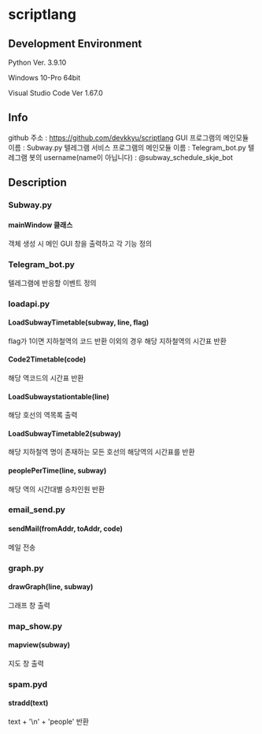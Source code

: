 # scriptlang

## Development Environment
Python Ver. 3.9.10

Windows 10-Pro 64bit

Visual Studio Code Ver 1.67.0

## Info
github 주소 : https://github.com/devkkyu/scriptlang
GUI 프로그램의 메인모듈 이름 : Subway.py
텔레그램 서비스 프로그램의 메인모듈 이름 : Telegram_bot.py
텔레그램 봇의 username(name이 아닙니다) : @subway_schedule_skje_bot

## Description
### Subway.py
#### mainWindow 클래스
객체 생성 시 메인 GUI 창을 출력하고 각 기능 정의
### Telegram_bot.py
텔레그램에 반응할 이벤트 정의
### loadapi.py
#### LoadSubwayTimetable(subway, line, flag)
flag가 1이면 지하철역의 코드 반환
이외의 경우 해당 지하철역의 시간표 반환
#### Code2Timetable(code)
해당 역코드의 시간표 반환
#### LoadSubwaystationtable(line)
해당 호선의 역목록 출력
#### LoadSubwayTimetable2(subway)
해당 지하철역 명이 존재하는 모든 호선의 해당역의 시간표를 반환
#### peoplePerTime(line, subway)
해당 역의 시간대별 승차인원 반환
### email_send.py
#### sendMail(fromAddr, toAddr, code)
메일 전송
### graph.py
#### drawGraph(line, subway)
그래프 창 출력
### map_show.py
#### mapview(subway)
지도 창 출력
### spam.pyd
#### stradd(text)
text + '\n' + 'people' 반환